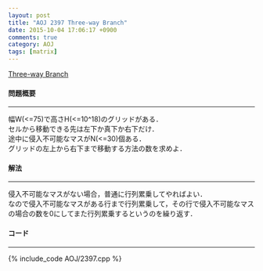 ```yaml
---
layout: post
title: "AOJ 2397 Three-way Branch"
date: 2015-10-04 17:06:17 +0900
comments: true
category: AOJ
tags: [matrix]
---
```


[Three-way Branch](http://judge.u-aizu.ac.jp/onlinejudge/description.jsp?id=2397)

#### 問題概要

****

幅W(<=75)で高さH(<=10^18)のグリッドがある．  
セルから移動できる先は左下か真下か右下だけ．  
途中に侵入不可能なマスがN(<=30)個ある．  
グリッドの左上から右下まで移動する方法の数を求めよ．

#### 解法

****

侵入不可能なマスがない場合，普通に行列累乗してやればよい．  
なので侵入不可能なマスがある行まで行列累乗して，その行で侵入不可能なマスの場合の数を0にしてまた行列累乗するというのを繰り返す．

#### コード

****

{% include_code AOJ/2397.cpp %}
